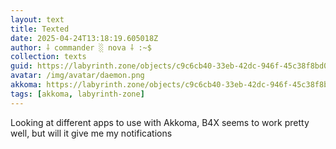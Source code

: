 ```yaml
---
layout: text
title: Texted
date: 2025-04-24T13:18:19.605018Z
author: ⸸ commander ░ nova ⸸ :~$
collection: texts
guid: https://labyrinth.zone/objects/c9c6cb40-33eb-42dc-946f-45c38f8bd001
avatar: /img/avatar/daemon.png
akkoma: https://labyrinth.zone/objects/c9c6cb40-33eb-42dc-946f-45c38f8bd001
tags: [akkoma, labyrinth-zone]
---
```


<p>Looking at different apps to use with Akkoma, B4X seems to work pretty well, but will it give me my notifications</p>